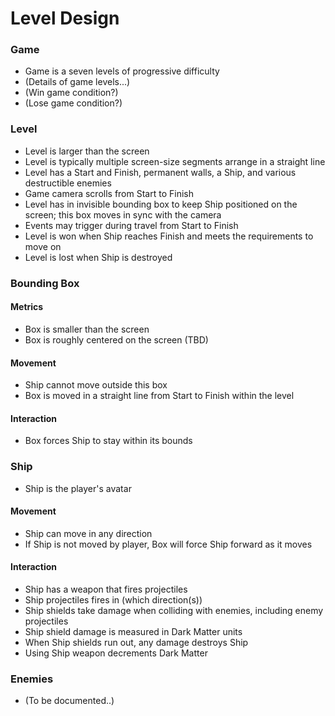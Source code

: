# Level Design

### Game

- Game is a seven levels of progressive difficulty
- (Details of game levels...)
- (Win game condition?)
- (Lose game condition?)


### Level

- Level is larger than the screen
- Level is typically multiple screen-size segments arrange in a straight line
- Level has a Start and Finish, permanent walls, a Ship, and various destructible enemies
- Game camera scrolls from Start to Finish
- Level has in invisible bounding box to keep Ship positioned on the screen; this box moves in sync with the camera
- Events may trigger during travel from Start to Finish
- Level is won when Ship reaches Finish and meets the requirements to move on
- Level is lost when Ship is destroyed


### Bounding Box

#### Metrics

- Box is smaller than the screen
- Box is roughly centered on the screen (TBD)

#### Movement

- Ship cannot move outside this box
- Box is moved in a straight line from Start to Finish within the level

#### Interaction

- Box forces Ship to stay within its bounds


### Ship

- Ship is the player's avatar

#### Movement

- Ship can move in any direction
- If Ship is not moved by player, Box will force Ship forward as it moves

#### Interaction

- Ship has a weapon that fires projectiles
- Ship projectiles fires in (which direction(s))
- Ship shields take damage when colliding with enemies, including enemy projectiles
- Ship shield damage is measured in Dark Matter units
- When Ship shields run out, any damage destroys Ship
- Using Ship weapon decrements Dark Matter


### Enemies

- (To be documented..)
